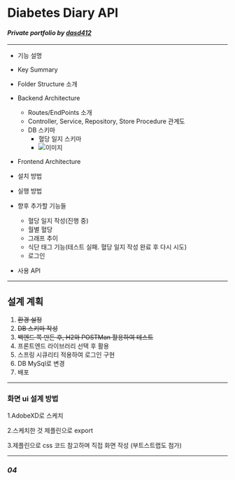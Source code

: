 # __Diabetes Diary API__
#### _Private portfolio by <u>dasd412</u>_

---

+ 기능 설명

+ Key Summary

+ Folder Structure 소개

+ Backend Architecture

  + Routes/EndPoints 소개
  + Controller, Service, Repository, Store Procedure 관계도
  + DB 스키마
    + 혈당 일지 스키마
     + ![이미지](https://github.com/dasd412/DiabetesDiaryAPI/blob/master/YRTntsoetNdPhGQDd.pngraw=true)

    

+ Frontend Architecture

+ 설치 방법

+ 실행 방법 

+ 향후 추가할 기능들
  + 혈당 일지 작성(진행 중)
  + 월별 혈당 
  + 그래프 추이
  + 식단 태그 기능(테스트 실패. 혈당 일지 작성 완료 후 다시 시도)
  + 로그인 
  
 + 사용 API
   
---
## __설계 계획__ 

1. ~~환경 설정~~
2. ~~DB 스키마 작성~~
3. ~~백엔드 쪽 만든 후, H2와 POSTMan 활용하여 테스트~~
4. 프론트엔드 라이브러리 선택 후 활용
5. 스프링 시큐리티 적용하여 로그인 구현
6. DB MySql로 변경
7. 배포 

---
### 화면 ui 설계 방법 ###
1.AdobeXD로 스케치

2.스케치한 것 제플린으로 export

3.제플린으로 css 코드 참고하며 직접 화면 작성 (부트스트랩도 첨가)

---
### _04_ ###